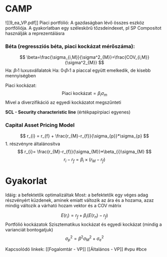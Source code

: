 # CAMP
![[9_ea_VP.pdf]]
Piaci portfólió: A gazdaságban lévő összes eszköz portfóliója. A gyakorlatban egy széleskörű tőzsdeindexet, pl SP Compositot használják a reprezentálásra

### Béta (regressziós béta, piaci kockázat mérőszáma): 
$$
\beta=\frac{\sigma_{i,M}}{\sigma^2_{M}}=\frac{COV_{i,M}}{\sigma^2_{M}}
$$
Ha: $\beta›1$
	luxusvállalatok
Ha: $0‹\beta‹1$
	a piaccal együtt emelkedik, de kisebb mennyiségben
	
Piaci kockázat:
$$
\text{Piaci kockázat} = \beta_{i}\sigma_{m}
$$
Mivel a diverzifikáció az egyedi kockázatot megszűnteti

**SCL - Security characteristic line** (értékpapírpiaci egyenes)

### Capital Asset Pricing Model
$$
r_{i} = r_{f} + \frac{r_{M}-r_{f}}{\sigma_{p}}*\sigma_{p}
$$1. részvényre általánosítva
$$
r_{i}= \frac{r_{M}-r_{f}}{\sigma_{M}}*\beta_{i}\sigma_{M}
$$
$$
r_{i}-r_{f}=\beta_{i}\times(r_{M}-r_{f})
$$

# Gyakorlat
Idáig: a befektetők optimalizáltak
Most: a befektetők egy véges adag részvényért küzdenek, aminek emiatt változik az ára és a hozama, azaz mindig változik a várható hozam vektor és a COV mátrix

$$
E(r_{i}) = r_{f} + \beta_{i}(E(r_{n})-r_{f})
$$
Portfólió kockázatok
Szisztematikus kockázat és egyedi kockázat (mindig a varianciát bontogatjuk)
$$
\sigma^2_{p}=\beta^2\sigma^2_{M}+\sigma^2_{e}
$$

Kapcsolódó linkek:
[[Fogalomtár - VP]]
[[Általános - VP]]
#vpu
#bce
